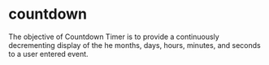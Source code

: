 # countdown
The objective of Countdown Timer is to provide a continuously decrementing display of the he months, days, hours, minutes, and seconds to a user entered event.
